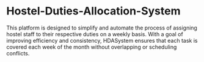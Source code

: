 # Hostel-Duties-Allocation-System
This platform is designed to simplify and automate the process of assigning hostel staff to their respective duties on a weekly basis. With a goal of improving efficiency and consistency, HDASystem ensures that each task is covered each week of the month without overlapping or scheduling conflicts.
